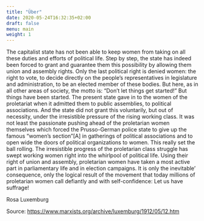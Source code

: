 ```yaml
---
title: "Über"
date: 2020-05-24T16:32:35+02:00
draft: false
menu: main
weight: 1
---
```


The capitalist state has not been able to keep women from taking on all these duties and efforts of political life. Step by step, the state has indeed been forced to grant and guarantee them this possibility by allowing them union and assembly rights. Only the last political right is denied women: the right to vote, to decide directly on the people’s representatives in legislature and administration, to be an elected member of these bodies. But here, as in all other areas of society, the motto is: “Don’t let things get started!” But things have been started. The present state gave in to the women of the proletariat when it admitted them to public assemblies, to political associations. And the state did not grant this voluntarily, but out of necessity, under the irresistible pressure of the rising working class. It was not least the passionate pushing ahead of the proletarian women themselves which forced the Prusso-German police state to give up the famous “women’s section”[A] in gatherings of political associations and to open wide the doors of political organizations to women. This really set the ball rolling. The irresistible progress of the proletarian class struggle has swept working women right into the whirlpool of political life. Using their right of union and assembly, proletarian women have taken a most active part in parliamentary life and in election campaigns. It is only the inevitable’ consequence, only the logical result of the movement that today millions of proletarian women call defiantly and with self-confidence: Let us have suffrage!

Rosa Luxemburg

Source: https://www.marxists.org/archive/luxemburg/1912/05/12.htm
